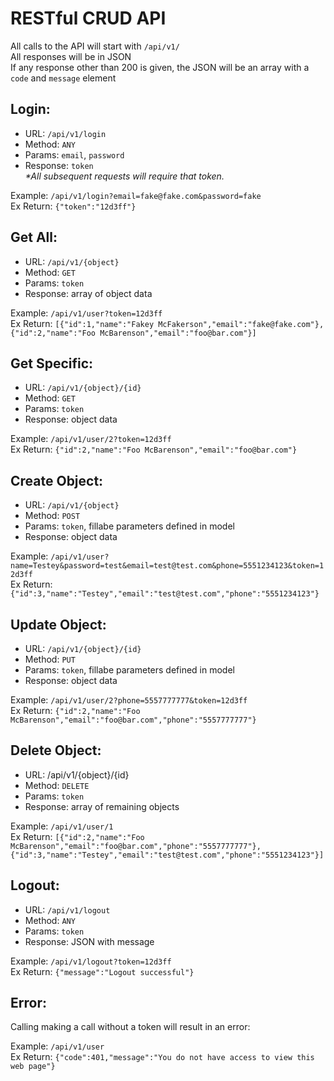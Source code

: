 RESTful CRUD API
================
All calls to the API will start with `/api/v1/`  
All responses will be in JSON  
If any response other than 200 is given, the JSON will be an array with a `code` and `message` element

Login:
------
- URL: `/api/v1/login`
- Method: `ANY`
- Params: `email`, `password`
- Response: `token`  
_*All subsequent requests will require that token._  

Example: `/api/v1/login?email=fake@fake.com&password=fake`  
Ex Return: `{"token":"12d3ff"}`


Get All:
--------
- URL: `/api/v1/{object}`
- Method: `GET`
- Params: `token`
- Response: array of object data

Example: `/api/v1/user?token=12d3ff`  
Ex Return: `[{"id":1,"name":"Fakey McFakerson","email":"fake@fake.com"},{"id":2,"name":"Foo McBarenson","email":"foo@bar.com"}]`


Get Specific:
-------------
- URL: `/api/v1/{object}/{id}`
- Method: `GET`
- Params: `token`
- Response: object data

Example: `/api/v1/user/2?token=12d3ff`  
Ex Return: `{"id":2,"name":"Foo McBarenson","email":"foo@bar.com"}`


Create Object:
--------------
- URL: `/api/v1/{object}`
- Method: `POST`
- Params: `token`, fillabe parameters defined in model
- Response: object data

Example: `/api/v1/user?name=Testey&password=test&email=test@test.com&phone=5551234123&token=12d3ff`  
Ex Return: `{"id":3,"name":"Testey","email":"test@test.com","phone":"5551234123"}`


Update Object:
--------------
- URL: `/api/v1/{object}/{id}`
- Method: `PUT`
- Params: `token`, fillabe parameters defined in model
- Response: object data

Example: `/api/v1/user/2?phone=5557777777&token=12d3ff`  
Ex Return: `{"id":2,"name":"Foo McBarenson","email":"foo@bar.com","phone":"5557777777"}`


Delete Object:
--------------
- URL: /api/v1/{object}/{id}
- Method: `DELETE`
- Params: `token`
- Response: array of remaining objects

Example: `/api/v1/user/1`  
Ex Return: `[{"id":2,"name":"Foo McBarenson","email":"foo@bar.com","phone":"5557777777"},{"id":3,"name":"Testey","email":"test@test.com","phone":"5551234123"}]`


Logout:
-------
- URL: `/api/v1/logout`
- Method: `ANY`
- Params: `token`
- Response: JSON with message

Example: `/api/v1/logout?token=12d3ff`  
Ex Return: `{"message":"Logout successful"}`


Error:
-------
Calling making a call without a token will result in an error:

Example: `/api/v1/user`  
Ex Return: `{"code":401,"message":"You do not have access to view this web page"}`